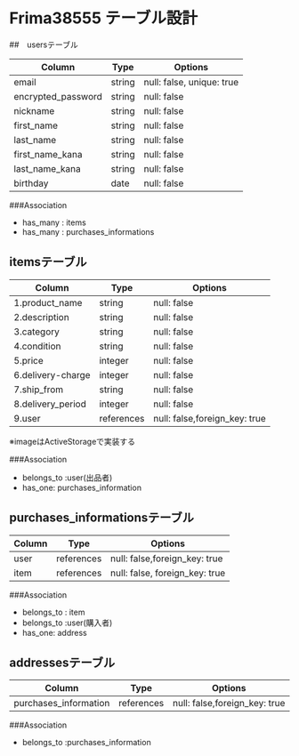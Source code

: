 # Frima38555 テーブル設計

##　usersテーブル

| Column             | Type   | Options                   |
| ------------------ | ------ | --------------------------|
| email              | string | null: false, unique: true |
| encrypted_password | string | null: false               |
| nickname           | string | null: false               |
| first_name         | string | null: false               |
| last_name          | string | null: false               |
| first_name_kana	   | string | null: false               |
| last_name_kana     | string | null: false               |
| birthday           | date   | null: false               |

###Association

- has_many : items
- has_many : purchases_informations
 


## itemsテーブル

| Column            | Type       | Options                       |
| ------------------| -----------| ----------------------------- |
| 1.product_name    | string     | null: false                   |
| 2.description     | string     | null: false                   |
| 3.category        | string     | null: false                   |
| 4.condition       | string     | null: false                   |
| 5.price           | integer    | null: false                   |
| 6.delivery-charge | integer    | null: false                   |
| 7.ship_from       | string     | null: false                   |
| 8.delivery_period | integer    | null: false                   |
| 9.user            | references | null: false,foreign_key: true | 
※imageはActiveStorageで実装する

###Association

- belongs_to :user(出品者)
- has_one: purchases_information

## purchases_informationsテーブル

| Column  | Type       | Options                        |
| ------- | ---------- | ------------------------------ |
| user    | references | null: false,foreign_key: true  |
| item    | references | null: false, foreign_key: true |

###Association

- belongs_to : item
- belongs_to :user(購入者)
- has_one: address


## addressesテーブル

| Column                | Type       | Options                        |
| --------------------- | ---------- | ------------------------------ |
| purchases_information | references | null: false,foreign_key: true  |

###Association

- belongs_to :purchases_information